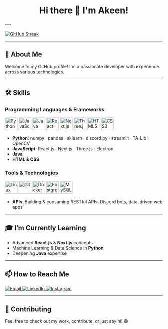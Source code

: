 <!-- ======================== -->
<!--         HEADER          -->
<!-- ======================== -->
<h1 align="center">Hi there 👋 I'm Akeen!</h1>
---

[![GitHub Streak](https://streak-stats.demolab.com?user=akeenkarkare&theme=blood-dark)](https://git.io/streak-stats)

---

## 🔭 About Me
Welcome to my GitHub profile! I'm a passionate developer with experience across various technologies.

---

## 🛠️ Skills

### Programming Languages & Frameworks
<p align="left">
  <img src="https://cdn.jsdelivr.net/gh/devicons/devicon/icons/python/python-original.svg" alt="Python" width="40" height="40"/>
  <img src="https://cdn.jsdelivr.net/gh/devicons/devicon/icons/javascript/javascript-plain.svg" alt="JavaScript" width="40" height="40"/>
  <img src="https://cdn.jsdelivr.net/gh/devicons/devicon/icons/java/java-original.svg" alt="Java" width="40" height="40"/>
  <img src="https://cdn.jsdelivr.net/gh/devicons/devicon/icons/react/react-original.svg" alt="React" width="40" height="40"/>
  <img src="https://cdn.jsdelivr.net/gh/devicons/devicon/icons/nextjs/nextjs-original.svg" alt="Next.js" width="40" height="40"/>
  <img src="https://cdn.jsdelivr.net/gh/devicons/devicon/icons/threejs/threejs-original.svg" alt="Three.js" width="40" height="40"/>
  <img src="https://cdn.jsdelivr.net/gh/devicons/devicon/icons/html5/html5-original.svg" alt="HTML5" width="40" height="40"/>
  <img src="https://cdn.jsdelivr.net/gh/devicons/devicon/icons/css3/css3-original.svg" alt="CSS3" width="40" height="40"/>
</p>

- **Python**: numpy · pandas · sklearn · discord.py · streamlit · TA-Lib · OpenCV  
- **JavaScript**: React.js · Next.js · Three.js · Electron
- **Java**  
- **HTML & CSS**

### Tools & Technologies
<p align="left">
  <img src="https://cdn.jsdelivr.net/gh/devicons/devicon/icons/linux/linux-original.svg" alt="Linux" width="40" height="40"/>
  <img src="https://cdn.jsdelivr.net/gh/devicons/devicon/icons/git/git-original.svg" alt="Git" width="40" height="40"/>
  <img src="https://cdn.jsdelivr.net/gh/devicons/devicon/icons/docker/docker-original.svg" alt="Docker" width="40" height="40"/>
  <img src="https://cdn.jsdelivr.net/gh/devicons/devicon/icons/postgresql/postgresql-original.svg" alt="PostgreSQL" width="40" height="40"/>
  <img src="https://cdn.jsdelivr.net/gh/devicons/devicon/icons/mysql/mysql-original.svg" alt="MySQL" width="40" height="40"/>
</p>

- **APIs**: Building & consuming RESTful APIs, Discord bots, data-driven web apps

---

## 🎓 I’m Currently Learning
- Advanced **React.js** & **Next.js** concepts  
- Machine Learning & Data Science in **Python**  
- Deepening **Java** expertise  

---

## 📫 How to Reach Me
<p align="left">
  <a href="mailto:akeenkarkare@gmail.com">
    <img src="https://img.shields.io/badge/Email-D14836?logo=gmail&logoColor=white" alt="Email"/>
  </a>
  <a href="https://www.linkedin.com/in/akeen-karkare-5ba430304/">
    <img src="https://img.shields.io/badge/LinkedIn-0A66C2?logo=linkedin&logoColor=white" alt="LinkedIn"/>
  </a>
  <a href="https://www.instagram.com/akeen.exe/">
    <img src="https://img.shields.io/badge/Instagram-E4405F?logo=instagram&logoColor=white" alt="Instagram"/>
  </a>
</p>

---

## 🤝 Contributing
Feel free to check out my work, contribute, or just say hi! 😄
